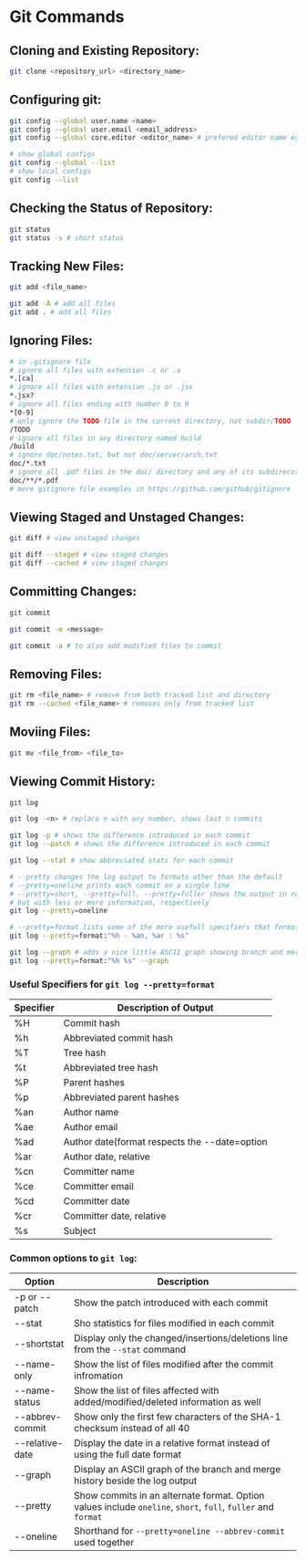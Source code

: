 # Git Commands

## Cloning and Existing Repository:

```bash
git clone <repository_url> <directory_name>
```

## Configuring git:

```bash
git config --global user.name <name>
git config --global user.email <email_address>
git config --global core.editor <editor_name> # prefered editor name eg. vim, nano

# show global configs
git config --global --list
# show local configs
git config --list
```

## Checking the Status of Repository:

```bash
git status
git status -s # short status
```

## Tracking New Files:

```bash
git add <file_name>

git add -A # add all files
git add . # add all files
```

## Ignoring Files:

```bash
# in .gitignore file
# ignore all files with extension .c or .a
*.[ca]
# ignore all files with extension .js or .jsx
*.jsx?
# ignore all files ending with number 0 to 9
*[0-9]
# only ignore the TODO file in the current directory, not subdir/TODO
/TODO
# ignore all files in any directory named build
/build
# ignore doc/notes.txt, but not doc/server/arch.txt
doc/*.txt
# ignore all .pdf files in the doc/ directory and any of its subdirecotries
doc/**/*.pdf
# more gitignore file examples in https://github.com/github/gitignore
```

## Viewing Staged and Unstaged Changes:

```bash
git diff # view unstaged changes

git diff --staged # view staged changes
git diff --cached # view staged changes
```

## Committing Changes:

```bash
git commit

git commit -m <message>

git commit -a # to also add modified files to commit
```

## Removing Files:

```bash
git rm <file_name> # remove from both tracked list and directory
git rm --cached <file_name> # removes only from tracked list
```

## Moviing Files:

```bash
git mv <file_from> <file_to>
```

## Viewing Commit History:

```bash
git log

git log -<n> # replace n with any number, shows last n commits

git log -p # shows the difference introduced in each commit
git log --patch # shows the difference introduced in each commit

git log --stat # show abbreviated stats for each commit

# --pretty changes the log output to formats other than the default
# --pretty=oneline prints each commit on a single line
# --pretty=short, --pretty=full, --pretty=fuller shows the output in roughly the same format
# but with less or more information, respectively
git log --pretty=oneline

# --pretty=format lists some of the more usefull specifiers that format takes.
git log --pretty=format:"%h - %an, %ar : %s"

git log --graph # adds a nice little ASCII graph showing branch and merge history
git log --pretty=format:"%h %s" --graph
```

### Useful Specifiers for `git log --pretty=format`

| Specifier | Description of Output                         |
| --------- | --------------------------------------------- |
| %H        | Commit hash                                   |
| %h        | Abbreviated commit hash                       |
| %T        | Tree hash                                     |
| %t        | Abbreviated tree hash                         |
| %P        | Parent hashes                                 |
| %p        | Abbreviated parent hashes                     |
| %an       | Author name                                   |
| %ae       | Author email                                  |
| %ad       | Author date(format respects the --date=option |
| %ar       | Author date, relative                         |
| %cn       | Committer name                                |
| %ce       | Committer email                               |
| %cd       | Committer date                                |
| %cr       | Committer date, relative                      |
| %s        | Subject                                       |

### Common options to `git log`:

| Option          | Description                                                                                                  |
| --------------- | ------------------------------------------------------------------------------------------------------------ |
| -p or --patch   | Show the patch introduced with each commit                                                                   |
| --stat          | Sho statistics for files modified in each commit                                                             |
| --shortstat     | Display only the changed/insertions/deletions line from the `--stat` command                                 |
| --name-only     | Show the list of files modified after the commit infromation                                                 |
| --name-status   | Show the list of files affected with added/modified/deleted information as well                              |
| --abbrev-commit | Show only the first few characters of the SHA-1 checksum instead of all 40                                   |
| --relative-date | Display the date in a relative format instead of using the full date format                                  |
| --graph         | Display an ASCII graph of the branch and merge history beside the log output                                 |
| --pretty        | Show commits in an alternate format. Option values include `oneline`, `short`, `full`, `fuller` and `format` |
| --oneline       | Shorthand for `--pretty=oneline --abbrev-commit` used together                                               |
